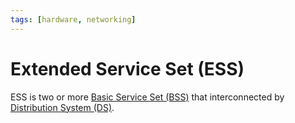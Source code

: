 ```yaml
---
tags: [hardware, networking]
---
```


# Extended Service Set (ESS)

ESS is two or more [Basic Service Set (BSS)](202304171335.md) that
interconnected by [Distribution System (DS)](202304171340.md).
